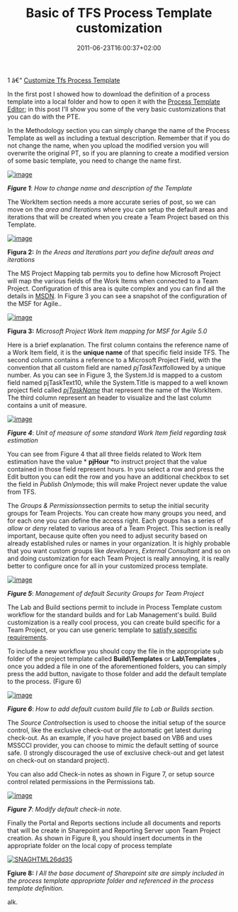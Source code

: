 ﻿---
title: "Basic of TFS Process Template customization"
description: ""
date: 2011-06-23T16:00:37+02:00
draft: false
tags: [ALM,Process Template,Tfs]
categories: [Team Foundation Server]
---
1 â€“ [Customize Tfs Process Template](http://www.codewrecks.com/blog/index.php/2011/06/22/customize-tfs-process-template/)

In the first post I showed how to download the definition of a process template into a local folder and how to open it with the [Process Template Editor](http://msdn.microsoft.com/en-us/vstudio/bb980963); in this post I'll show you some of the very basic customizations that you can do with the PTE.

In the Methodology section you can simply change the name of the Process Template as well as including a textual description. Remember that if you do not change the name, when you upload the modified version you will overwrite the original PT, so if you are planning to create a modified version of some basic template, you need to change the name first.

[![image](http://blogs.ugidotnet.org/images/blogs_ugidotnet_org/rgm/Windows-Live-Writer/75be622fbf8f_7CC1/image_thumb.png "image")](http://blogs.ugidotnet.org/images/blogs_ugidotnet_org/rgm/Windows-Live-Writer/75be622fbf8f_7CC1/image_2.png)

 ***Figure 1***: *How to change name and description of the Template*

The WorkItem section needs a more accurate series of post, so we can move on the *area and Iterations* where you can setup the default areas and iterations that will be created when you create a Team Project based on this Template.

[![image](http://blogs.ugidotnet.org/images/blogs_ugidotnet_org/rgm/Windows-Live-Writer/75be622fbf8f_7CC1/image_thumb_2.png "image")](http://blogs.ugidotnet.org/images/blogs_ugidotnet_org/rgm/Windows-Live-Writer/75be622fbf8f_7CC1/image_6.png)

 **Figura 2:** *In the Areas and Iterations part you define default areas and iterations*

The MS Project Mapping tab permits you to define how Microsoft Project will map the various fields of the Work Items when connected to a Team Project. Configuration of this area is quite complex and you can find all the details in [MSDN](http://msdn.microsoft.com/en-us/library/ms404684.aspx). In Figure 3 you can see a snapshot of the configuration of the MSF for Agile..

[![image](https://www.codewrecks.com/blog/wp-content/uploads/2011/06/image_thumb21.png "image")](https://www.codewrecks.com/blog/wp-content/uploads/2011/06/image21.png)

 **Figura 3:** *Microsoft Project Work Item mapping for MSF for Agile 5.0*

Here is a brief explanation. The first column contains the reference name of a Work Item field, it is the  **unique name** of that specific field inside TFS. The second column contains a reference to a Microsoft Project Field, with the convention that all custom field are named *pjTaskText*followed by a unique number. As you can see in Figure 3, the System.Id is mapped to a custom field named pjTaskText10, while the System.Title is mapped to a well known project field called [*pjTaskName*](http://msdn.microsoft.com/en-us/library/ms404686.aspx) that represent the name of the WorkItem. The third column represent an header to visualize and the last column contains a unit of measure.

[![image](https://www.codewrecks.com/blog/wp-content/uploads/2011/06/image_thumb22.png "image")](https://www.codewrecks.com/blog/wp-content/uploads/2011/06/image22.png)

 ***Figure 4***: *Unit of measure of some standard Work Item field regarding task estimation*

You can see from Figure 4 that all three fields related to Work Item estimation have the value * **pjHour** *to instruct project that the value contained in those field represent hours. In you select a row and press the Edit button you can edit the row and you have an additional checkbox to set the field in *Publish Only*mode; this will make Project never update the value from TFS.

The *Groups & Permissions*section permits to setup the initial security groups for Team Projects. You can create how many groups you need, and for each one you can define the access right. Each groups has a series of *allow* or *deny* related to various area of a Team Project. This section is really important, because quite often you need to adjust security based on already established rules or names in your organization. It is highly probable that you want custom groups like *developers*, *External Consultant* and so on and doing customization for each Team Project is really annoying, it is really better to configure once for all in your customized process template.

[![image](http://blogs.ugidotnet.org/images/blogs_ugidotnet_org/rgm/Windows-Live-Writer/75be622fbf8f_7CC1/image_thumb_1.png "image")](http://blogs.ugidotnet.org/images/blogs_ugidotnet_org/rgm/Windows-Live-Writer/75be622fbf8f_7CC1/image_4.png)

 ***Figure 5***: *Management of default Security Groups for Team Project*

The Lab and Build sections permit to include in Process Template custom workflow for the standard builds and for Lab Management's build. Build customization is a really cool process, you can create build specific for a Team Project, or you can use generic template to [satisfy specific requirements](http://blogs.msdn.com/b/jimlamb/archive/2010/09/14/parallelized-builds-with-tfs2010.aspx).

To include a new workflow you should copy the file in the appropriate sub folder of the project template called  **Build\Templates** or  **Lab\Templates** , once you added a file in one of the aforementioned folders, you can simply press the add button, navigate to those folder and add the default template to the process. (Figure 6)

[![image](https://www.codewrecks.com/blog/wp-content/uploads/2011/06/image_thumb23.png "image")](https://www.codewrecks.com/blog/wp-content/uploads/2011/06/image23.png)

 ***Figure 6***: *How to add default custom build file to Lab or Builds section.*

The *Source Control*section is used to choose the initial setup of the source control, like the exclusive check-out or the automatic get latest during check-out. As an example, if you have project based on VB6 and uses MSSCCI provider, you can choose to mimic the default setting of source safe. (I strongly discouraged the use of exclusive check-out and get latest on check-out on standard project).

You can also add Check-in notes as shown in Figure 7, or setup source control related permissions in the Permissions tab.

[![image](http://blogs.ugidotnet.org/images/blogs_ugidotnet_org/rgm/Windows-Live-Writer/75be622fbf8f_7CC1/image_thumb_4.png "image")](http://blogs.ugidotnet.org/images/blogs_ugidotnet_org/rgm/Windows-Live-Writer/75be622fbf8f_7CC1/image_10.png)

 ***Figure 7***: *Modify default check-in note.*

Finally the Portal and Reports sections include all documents and reports that will be create in Sharepoint and Reporting Server upon Team Project creation. As shown in Figure 8, you should insert documents in the appropriate folder on the local copy of process template

[![SNAGHTML26dd35](https://www.codewrecks.com/blog/wp-content/uploads/2011/06/SNAGHTML26dd35_thumb.png "SNAGHTML26dd35")](https://www.codewrecks.com/blog/wp-content/uploads/2011/06/SNAGHTML26dd35.png)

 **Fgiure 8:** *I All the base document of Sharepoint site are simply included in the process template appropriate folder and referenced in the process template definition.*

alk.
